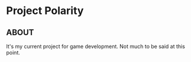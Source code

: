 # Project Polarity

## ABOUT

It's my current project for game development. Not much to be said at this point.
